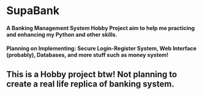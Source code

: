 # SupaBank

#### A Banking Management System Hobby Project aim to help me practicing and enhancing my Python and other skills.

#### Planning on Implementing: Secure Login-Register System, Web Interface (probably), Databases, and more stuff such as money system!





## This is a Hobby project btw! Not planning to create a real life replica of banking system.
